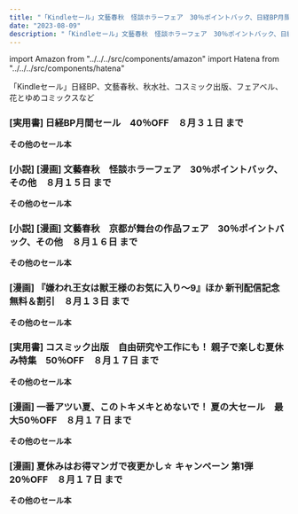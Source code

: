 ```yaml
---
title: "「Kindleセール」文藝春秋　怪談ホラーフェア　30％ポイントバック、日経BP月間セール　40％OFF、コスミック出版　自由研究や工作にも！ 親子で楽しむ夏休み特集　50％OFF"
date: "2023-08-09"
description: "「Kindleセール」文藝春秋　怪談ホラーフェア　30％ポイントバック、日経BP月間セール　40％OFF、コスミック出版　自由研究や工作にも！ 親子で楽しむ夏休み特集　50％OFF"
---
```

import Amazon from "../../../src/components/amazon"
import Hatena from "../../../src/components/hatena"

「Kindleセール」日経BP、文藝春秋、秋水社、コスミック出版、フェアベル、花とゆめコミックスなど



### [実用書] 日経BP月間セール　40％OFF　８月３１日 まで

<Amazon asin="B09HXDSTSQ"/>



<Amazon asin="B00W535LOU"/>



<Amazon asin="B073TSJ8KL"/>


**その他のセール本**

<Hatena src="https://kyukyunyorituryo.github.io/kindle_sale/html/20230831s34195.html"/>


### [小説] [漫画] 文藝春秋　怪談ホラーフェア　30％ポイントバック、その他　８月１５日 まで

<Amazon asin="B0CCVBT92D"/>



<Amazon asin="B0829NPTCN"/>



<Amazon asin="B00KGVTYDM"/>


**その他のセール本**

<Hatena src="https://kyukyunyorituryo.github.io/kindle_sale/html/20230815s34258.html"/>


### [小説] [漫画] 文藝春秋　京都が舞台の作品フェア　30％ポイントバック、その他　８月１６日 まで

<Amazon asin="B0CC4QLFKF"/>



<Amazon asin="B0BX69X62M"/>



<Amazon asin="B0BZVGL8PK"/>


**その他のセール本**

<Hatena src="https://kyukyunyorituryo.github.io/kindle_sale/html/20230816s34267.html"/>


### [漫画] 『嫌われ王女は獣王様のお気に入り～9』ほか 新刊配信記念　無料＆割引　８月１３日 まで
<Amazon asin="B0BWJ8BRBY"/>


<Amazon asin="B0C6LDVL58"/>


<Amazon asin="B0BYNK5GH9"/>


**その他のセール本**

<Hatena src="https://kyukyunyorituryo.github.io/kindle_sale/html/20230813s34190.html"/>


### [実用書] コスミック出版　自由研究や工作にも！ 親子で楽しむ夏休み特集　50％OFF　８月１７日 まで
<Amazon asin="B0789H4RW8"/>


<Amazon asin="B097C2L4F7"/>


<Amazon asin="B091XWJXDC"/>


**その他のセール本**

<Hatena src="https://kyukyunyorituryo.github.io/kindle_sale/html/20230817s34340.html"/>


### [漫画] 一番アツい夏、このトキメキとめないで！ 夏の大セール　最大50％OFF　８月１７日 まで
<Amazon asin="B00UHGDRSY"/>


<Amazon asin="B00IHRNISE"/>


<Amazon asin="B00IHRNJHY"/>


**その他のセール本**

<Hatena src="https://kyukyunyorituryo.github.io/kindle_sale/html/20230817s34305.html"/>


### [漫画] 夏休みはお得マンガで夜更かし☆ キャンペーン 第1弾　20％OFF　８月１７日 まで
<Amazon asin="B0BCWBWTWF"/>


<Amazon asin="B0B5QB9S12"/>


<Amazon asin="B0B3X765SH"/>


**その他のセール本**

<Hatena src="https://kyukyunyorituryo.github.io/kindle_sale/html/20230817s34361.html"/>


